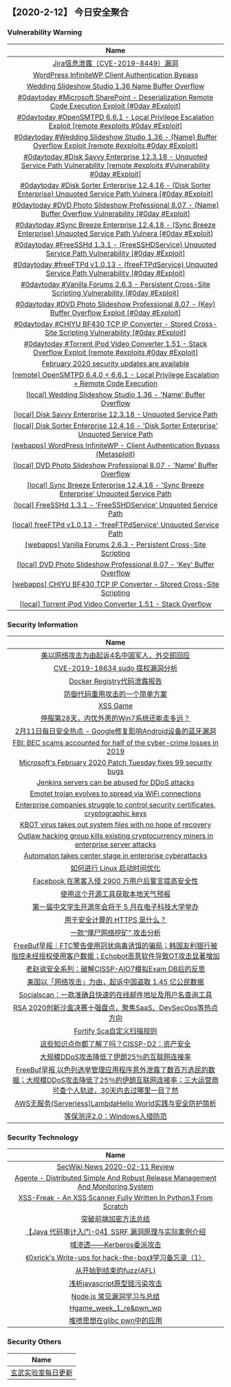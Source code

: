 
 ##   【2020-2-12】 今日安全聚合


###  						       							Vulnerability Warning

|                             Name                             |
| :----------------------------------------------------------: |
|[Jira信息泄露（CVE-2019-8449）漏洞](https://www.seebug.org/vuldb/ssvid-98130)|
|[WordPress InfiniteWP Client Authentication Bypass](https://cxsecurity.com/issue/WLB-2020020047)|
|[Wedding Slideshow Studio 1.36 Name Buffer Overflow](https://cxsecurity.com/issue/WLB-2020020043)|
|[#0daytoday #Microsoft SharePoint - Deserialization Remote Code Execution Exploit [#0day #Exploit]](http://0day.today/exploits/33951)|
|[#0daytoday #OpenSMTPD 6.6.1 - Local Privilege Escalation Exploit  [remote #exploits  #0day #Exploit]](http://0day.today/exploits/33945)|
|[#0daytoday #Wedding Slideshow Studio 1.36 - (Name) Buffer Overflow Exploit [remote #exploits  #0day #Exploit]](http://0day.today/exploits/33943)|
|[#0daytoday #Disk Savvy Enterprise 12.3.18 - Unquoted Service Path Vulnerability [remote #exploits #Vulnerability #0day #Exploit]](http://0day.today/exploits/33944)|
|[#0daytoday #Disk Sorter Enterprise 12.4.16 - (Disk Sorter Enterprise) Unquoted Service Path Vulnera [#0day #Exploit]](http://0day.today/exploits/33942)|
|[#0daytoday #DVD Photo Slideshow Professional 8.07 - (Name) Buffer Overflow Vulnerability [#0day #Exploit]](http://0day.today/exploits/33946)|
|[#0daytoday #Sync Breeze Enterprise 12.4.18 - (Sync Breeze Enterprise) Unquoted Service Path Vulnera [#0day #Exploit]](http://0day.today/exploits/33940)|
|[#0daytoday #FreeSSHd 1.3.1 - (FreeSSHDService) Unquoted Service Path Vulnerability [#0day #Exploit]](http://0day.today/exploits/33941)|
|[#0daytoday #freeFTPd v1.0.13 - (freeFTPdService) Unquoted Service Path Vulnerability [#0day #Exploit]](http://0day.today/exploits/33939)|
|[#0daytoday #Vanilla Forums 2.6.3 - Persistent Cross-Site Scripting Vulnerability [#0day #Exploit]](http://0day.today/exploits/33938)|
|[#0daytoday #DVD Photo Slideshow Professional 8.07 - (Key) Buffer Overflow Exploit [#0day #Exploit]](http://0day.today/exploits/33936)|
|[#0daytoday #CHIYU BF430 TCP IP Converter - Stored Cross-Site Scripting Vulnerability [#0day #Exploit]](http://0day.today/exploits/33937)|
|[#0daytoday #Torrent iPod Video Converter 1.51 - Stack Overflow Exploit [remote #exploits  #0day #Exploit]](http://0day.today/exploits/33935)|
|[February 2020 security updates are available](https://msrc-blog.microsoft.com/2020/02/11/february-2020-security-updates-are-available/)|
|[[remote] OpenSMTPD 6.4.0 < 6.6.1 - Local Privilege Escalation + Remote Code Execution](https://www.exploit-db.com/exploits/48051)|
|[[local] Wedding Slideshow Studio 1.36 - 'Name' Buffer Overflow](https://www.exploit-db.com/exploits/48050)|
|[[local] Disk Savvy Enterprise 12.3.18 - Unquoted Service Path](https://www.exploit-db.com/exploits/48049)|
|[[local] Disk Sorter Enterprise 12.4.16 - 'Disk Sorter Enterprise' Unquoted Service Path](https://www.exploit-db.com/exploits/48048)|
|[[webapps] WordPress InfiniteWP - Client Authentication Bypass (Metasploit)](https://www.exploit-db.com/exploits/48047)|
|[[local] DVD Photo Slideshow Professional 8.07 - 'Name' Buffer Overflow](https://www.exploit-db.com/exploits/48046)|
|[[local] Sync Breeze Enterprise 12.4.18 - 'Sync Breeze Enterprise' Unquoted Service Path](https://www.exploit-db.com/exploits/48045)|
|[[local] FreeSSHd 1.3.1 - 'FreeSSHDService' Unquoted Service Path](https://www.exploit-db.com/exploits/48044)|
|[[local] freeFTPd v1.0.13 - 'freeFTPdService' Unquoted Service Path](https://www.exploit-db.com/exploits/48043)|
|[[webapps] Vanilla Forums 2.6.3 - Persistent Cross-Site Scripting](https://www.exploit-db.com/exploits/48042)|
|[[local] DVD Photo Slideshow Professional 8.07 - 'Key' Buffer Overflow](https://www.exploit-db.com/exploits/48041)|
|[[webapps] CHIYU BF430 TCP IP Converter - Stored Cross-Site Scripting](https://www.exploit-db.com/exploits/48040)|
|[[local] Torrent iPod Video Converter 1.51 - Stack Overflow](https://www.exploit-db.com/exploits/48039)|

### 						        							Security Information
|                             Name                                    |
| :----------------------------------------------------------: |
|[美以网络攻击为由起诉4名中国军人，外交部回应](https://www.anquanke.com/post/id/198559)|
|[CVE-2019-18634 sudo 提权漏洞分析](https://www.anquanke.com/post/id/198481)|
|[Docker Registry代码泄露报告](https://www.anquanke.com/post/id/198483)|
|[防御代码重用攻击的一个简单方案](https://www.anquanke.com/post/id/198511)|
|[XSS Game](https://www.anquanke.com/post/id/198496)|
|[停服第28天，内忧外患的Win7系统还能走多远？](https://www.anquanke.com/post/id/198486)|
|[2月11日每日安全热点 - Google修复影响Android设备的蓝牙漏洞](https://www.anquanke.com/post/id/198485)|
|[FBI: BEC scams accounted for half of the cyber-crime losses in 2019](https://www.zdnet.com/article/fbi-bec-scams-accounted-for-half-of-the-cyber-crime-losses-in-2019/#ftag=RSSbaffb68)|
|[Microsoft's February 2020 Patch Tuesday fixes 99 security bugs](https://www.zdnet.com/article/microsofts-february-2020-patch-tuesday-fixes-99-security-bugs/#ftag=RSSbaffb68)|
|[Jenkins servers can be abused for DDoS attacks](https://www.zdnet.com/article/jenkins-servers-can-be-abused-for-ddos-attacks/#ftag=RSSbaffb68)|
|[Emotet trojan evolves to spread via WiFi connections](https://www.zdnet.com/article/emotet-trojan-evolves-to-spread-via-a-wifi-connection/#ftag=RSSbaffb68)|
|[Enterprise companies struggle to control security certificates, cryptographic keys](https://www.zdnet.com/article/enterprise-companies-struggle-to-control-digital-certificates-public-key-infrastructure/#ftag=RSSbaffb68)|
|[KBOT virus takes out system files with no hope of recovery](https://www.zdnet.com/article/kbot-virus-takes-out-system-files-with-no-hope-of-recovery/#ftag=RSSbaffb68)|
|[Outlaw hacking group kills existing cryptocurrency miners in enterprise server attacks](https://www.zdnet.com/article/outlaw-now-kills-off-existing-cryptocurrency-miners-in-enterprise-server-attacks/#ftag=RSSbaffb68)|
|[Automaton takes center stage in enterprise cyberattacks](https://www.zdnet.com/article/automaton-takes-center-stage-in-enterprise-cyberattacks/#ftag=RSSbaffb68)|
|[如何进行 Linux 启动时间优化](https://linux.cn/article-11881-1.html?utm_source=rss&utm_medium=rss)|
|[Facebook 在黑客入侵 2900 万用户后誓言提高安全性](https://linux.cn/article-11880-1.html?utm_source=rss&utm_medium=rss)|
|[使用这个开源工具获取本地天气预报](https://linux.cn/article-11879-1.html?utm_source=rss&utm_medium=rss)|
|[第一届中文学生开源年会将于 5 月在电子科技大学举办](https://linux.cn/article-11878-1.html?utm_source=rss&utm_medium=rss)|
|[用于安全计算的 HTTPS 是什么？](https://linux.cn/article-11877-1.html?utm_source=rss&utm_medium=rss)|
|[一款“僵尸网络挖矿” 攻击分析](https://www.freebuf.com/articles/system/222642.html)|
|[FreeBuf早报｜FTC警告使用冠状病毒诱饵的骗局；韩国友利银行被指控未经授权使用客户数据；Echobot恶意软件导致OT攻击显著增加](https://www.freebuf.com/news/226956.html)|
|[老赵说安全系列：破解CISSP-AIO7模拟Exam DB后的反思](https://www.freebuf.com/articles/database/223865.html)|
|[美国以「网络攻击」为由，起诉中国盗取 1.45 亿公民数据](https://www.freebuf.com/news/226938.html)|
|[Socialscan：一款准确且快速的在线邮件地址及用户名查询工具](https://www.freebuf.com/articles/network/226283.html)|
|[RSA 2020创新沙盒决赛十强盘点，聚焦SaaS、DevSecOps等热点方向](https://www.freebuf.com/articles/network/226895.html)|
|[Fortify Sca自定义扫描规则](https://www.freebuf.com/articles/others-articles/224474.html)|
|[这些知识点你都了解了吗？CISSP-D2：资产安全](https://www.freebuf.com/articles/security-management/226287.html)|
|[大规模DDoS攻击降低了伊朗25％的互联网连接率](https://www.freebuf.com/news/226874.html)|
|[FreeBuf早报  以色列选举管理应用程序意外泄露了数百万选民的数据；大规模DDoS攻击降低了25％的伊朗互联网连接率；三大运营商可查个人轨迹，30天内去过哪里一目了然](https://www.freebuf.com/news/226857.html)|
|[AWS无服务(Serverless)LambdaHello World实践与安全防护简析](https://www.freebuf.com/articles/network/226014.html)|
|[等保测评2.0：Windows入侵防范](https://www.freebuf.com/articles/system/226156.html)|

### 						        							Security  Technology
|                             Name                                    |
| :----------------------------------------------------------: |
|[SecWiki News 2020-02-11 Review](http://www.sec-wiki.com/?2020-02-11)|
|[Agente - Distributed Simple And Robust Release Management And Monitoring System](http://www.kitploit.com/2020/02/agente-distributed-simple-and-robust.html)|
|[XSS-Freak - An XSS Scanner Fully Written In Python3 From Scratch](http://www.kitploit.com/2020/02/xss-freak-xss-scanner-fully-written-in.html)|
|[突破前端加密方法总结](http://xz.aliyun.com/t/7190)|
|[【Java 代码审计入门-04】SSRF 漏洞原理与实际案例介绍](http://xz.aliyun.com/t/7186)|
|[域渗透——Kerberos委派攻击](http://xz.aliyun.com/t/7217)|
|[《0xrick's Write-ups for hack-the-box》学习备忘录（1）](http://xz.aliyun.com/t/7188)|
|[从开始到结束的fuzz(AFL)](http://xz.aliyun.com/t/7191)|
|[浅析javascript原型链污染攻击](http://xz.aliyun.com/t/7182)|
|[Node.js 常见漏洞学习与总结](http://xz.aliyun.com/t/7184)|
|[Hgame_week_1_re&pwn_wp](http://xz.aliyun.com/t/7183)|
|[堆喷思想在glibc pwn中的应用](http://xz.aliyun.com/t/7189)|

### 						        							Security  Others
|                             Name                                    |
| :----------------------------------------------------------: |
|[玄武实验室每日更新](https://weibo.com/p/1006065582522936/wenzhang?from=page_100606_profile&wvr=6&mod=wenzhangmore)|

